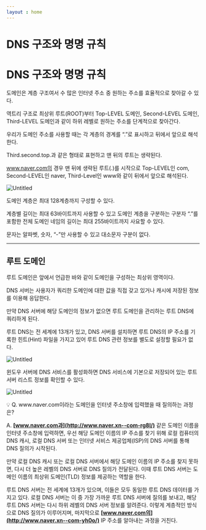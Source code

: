 ```yaml
---
layout : home
---
```


DNS 구조와 명명 규칙
======================

# DNS 구조와 명명 규칙

도메인은 계층 구조여서 수 많은 인터넷 주소 중 원하는 주소를 효율적으로 찾아갈 수 있다.

역트리 구조로 최상위 루트(ROOT)부터 Top-LEVEL 도메인, Second-LEVEL 도메인, Third-LEVEL 도메인과 같이 하위 레벨로 원하는 주소를 단계적으로 찾아간다.

우리가 도메인 주소를 사용할 때는 각 계층의 경계를 “.”로 표시하고 뒤에서 앞으로 해석한다.

Third.second.top.과 같은 형태로 표현하고 맨 뒤의 루트는 생략된다.

www.naver.com의 경우 맨 뒤에 생략된 루트(.)를 시작으로 Top-LEVEL인 com, Second-LEVEL인 naver, Third-Level인 www와 같이 뒤에서 앞으로 해석된다.

![Untitled](DNS%20%E1%84%80%E1%85%AE%E1%84%8C%E1%85%A9%E1%84%8B%E1%85%AA%20%E1%84%86%E1%85%A7%E1%86%BC%E1%84%86%E1%85%A7%E1%86%BC%20%E1%84%80%E1%85%B2%E1%84%8E%E1%85%B5%E1%86%A8%20aef1e12293ae45008d1b1be437438832/Untitled.png)

도메인 계층은 최대 128계층까지 구성할 수 있다.

계층별 길이는 최대 63바이트까지 사용할 수 있고 도메인 계층을 구분하는 구분자 “.”를 포함한 전체 도메인 네임의 길이는 최대 255바이트까지 사요할 수 있다.

문자는 알파벳, 숫자, “-”만 사용할 수 있고 대소문자 구분이 없다.

---

## 루트 도메인

루트 도메인은 앞에서 언급한 바와 같이 도메인을 구성하는 최상위 영역이다.

DNS 서버는 사용자가 쿼리한 도메인에 대한 값을 직접 갖고 있거나 캐시에 저장된 정보를 이용해 응답한다.

만약 DNS 서버에 해당 도메인의 정보가 없으면 루트 도메인을 관리하는 루트 DNS에 쿼리하게 된다.

루트 DNS는 전 세계에 13개가 있고, DNS 서버를 설치하면 루트 DNS의 IP 주소를 기록한 힌트(Hint) 파일을 가지고 있어 루트 DNS 관련 정보를 별도로 설정할 필요가 없다.

![Untitled](DNS%20%E1%84%80%E1%85%AE%E1%84%8C%E1%85%A9%E1%84%8B%E1%85%AA%20%E1%84%86%E1%85%A7%E1%86%BC%E1%84%86%E1%85%A7%E1%86%BC%20%E1%84%80%E1%85%B2%E1%84%8E%E1%85%B5%E1%86%A8%20aef1e12293ae45008d1b1be437438832/Untitled%201.png)

윈도우 서버에 DNS 서비스를 활성화하면 DNS 서비스에 기본으로 저장되어 있는 루트 서버 리스트 정보를 확인할 수 있다.

![Untitled](DNS%20%E1%84%80%E1%85%AE%E1%84%8C%E1%85%A9%E1%84%8B%E1%85%AA%20%E1%84%86%E1%85%A7%E1%86%BC%E1%84%86%E1%85%A7%E1%86%BC%20%E1%84%80%E1%85%B2%E1%84%8E%E1%85%B5%E1%86%A8%20aef1e12293ae45008d1b1be437438832/Untitled%202.png)

<aside>
💡 Q. www.naver.com이라는 도메인을 인터넷 주소창에 입력했을 때 질의하는 과정은?

A. **[www.naver.com과](http://www.naver.xn--com-rg8l/)** 같은 도메인 이름을 인터넷 주소창에 입력하면, 우선 해당 도메인 이름의 IP 주소를 찾기 위해 로컬 컴퓨터의 DNS 캐시, 로컬 DNS 서버 또는 인터넷 서비스 제공업체(ISP)의 DNS 서버를 통해 DNS 질의가 시작된다.

만약 로컬 DNS 캐시 또는 로컬 DNS 서버에서 해당 도메인 이름의 IP 주소를 찾지 못하면, 다시 더 높은 레벨의 DNS 서버로 DNS 질의가 전달된다. 이때 루트 DNS 서버는 도메인 이름의 최상위 도메인(TLD) 정보를 제공하는 역할을 한다.

루트 DNS 서버는 전 세계에 13개가 있으며, 이들은 모두 동일한 루트 DNS 데이터를 가지고 있다. 로컬 DNS 서버는 이 중 가장 가까운 루트 DNS 서버에 질의를 보내고, 해당 루트 DNS 서버는 다시 하위 레벨의 DNS 서버 정보를 알려준다. 이렇게 계층적인 방식으로 DNS 질의가 이루어지며, 마지막으로 **[www.naver.com의](http://www.naver.xn--com-yh0o/)** IP 주소를 알아내는 과정을 거친다.

</aside>